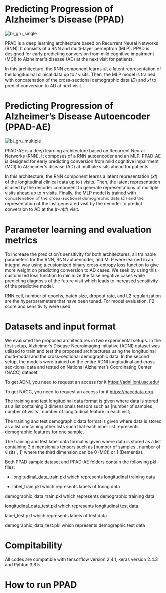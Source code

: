 # Predicting Progression of Alzheimer’s Disease (PPAD)

![bi_gru_single](https://user-images.githubusercontent.com/77756538/214337034-759080e6-b94e-4add-9b33-6b19dcace437.svg)

PPAD is a deep learning architecture based on Recurrent Neural Networks (RNN). It consists of a RNN and multi-layer perceptron (MLP). PPAD is designed for early predicting conversion from mild cognitive impairment (MCI) to Alzheimer's disease (AD) at the next visit for patients.
  
In this architecture, the RNN component learns 𝑥𝑡̂, a latent representation of the longitudinal clinical data up to 𝑡 visits. Then, the MLP model is trained with concatenation of the cross-sectional demographic data (𝐷) and 𝑥𝑡̂ to predict conversion to AD at next visit.

# Predicting Progression of Alzheimer’s Disease Autoencoder (PPAD-AE)

![bi_gru_multiple](https://user-images.githubusercontent.com/77756538/214342401-ac014f9a-9a10-46d5-b7e1-face52854f22.svg)

PPAD-AE is a deep learning architecture based on Recurrent Neural Networks (RNN). It composes of a RNN autoencoder and an MLP. PPAD-AE is designed for early predicting conversion from mild cognitive impairment (MCI) to Alzheimer's disease (AD) at multiple visits ahead for patients. 

In this architecture, the RNN component learns a latent representation (𝑥𝑡̂) of the longitudinal clinical data up to 𝑡 visits. Then, the latent representation is used by the decoder component to generate representations of multiple visits ahead up to 𝑛 visits. Finally, the MLP model is trained with concatenation of the cross-sectional demographic data (𝐷) and the representation of the last generated visit by the decoder to predict conversion to AD at the (𝑡+𝑛)𝑡ℎ visit.

# Parameter learning and evaluation metrics

To increase the prediction’s sensitivity for both architectures, all trainable parameters for the RNN, RNN autoencoder, and MLP were learned in an integral way using a customized binary cross-entropy loss function to give more weight on predicting conversion to AD cases. We seek by using this customized loss function to minimize the false negative cases while predicting diagnosis of the future visit which leads to increased sensitivity of the predictive model.
  
RNN cell, number of epochs, batch size, dropout rate, and L2 regularization are the hyperparameters that have been tuned. For model evaluation, F2 score and sensitivity were used.

# Datasets and input format

We evaluated the proposed architectures in two experimental setups. In the first setup, Alzheimer’s Disease Neuroimaging Initiative (ADNI) dataset was utilized to train and test the proposed architectures using the longitudinal multi-modal and the cross-sectional demographic data. In the second setup, the models were trained on the entire ADNI longitudinal and cross-sec-tional data and tested on National Alzheimer’s Coordinating Center (NACC) dataset.
  
To get ADNI, you need to request an access for it https://adni.loni.usc.edu/
  
To get NACC, you need to request an access for it https://naccdata.org/
  
The training and test longitudinal data format is given where data is stored as a list containing 3 dimensionals tensors such as [number of samples , number of visits , number of longitudinal feature in each vist].
  
The training and test demographic data format is given where data is stored as a list containing other lists such that each inner list represents demographic features for one sample.
    
The training and test label data format is given where data is stored as a list containing 3 dimensionals tensors such as [number of samples , number of visits , 1] where the third dimension can be 0 (MCI) or 1 (Dementia).

Both PPAD sample dataset and PPAD-AE folders contain the following pkl files:

 - longitudinal_data_train.pkl which represents longitudinal training data

 - label_train.pkl which represents labels of traing data 

demographic_data_train.pkl which represents demographic training data

longitudinal_data_test.pkl which represents longitudinal test data

label_test.pkl which represents labels of test data

demographic_data_test.pkl which represents demographic test data
  
 # Compitability
 
 All codes are compatible with tensorflow version 2.4.1, keras version 2.4.3 and Pyhton 3.8.5.
 
 # How to run PPAD
